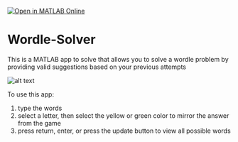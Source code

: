[![Open in MATLAB Online](https://www.mathworks.com/images/responsive/global/open-in-matlab-online.svg)](https://matlab.mathworks.com/open/github/v1?repo=cwey/Word-Game-Solver)

# Wordle-Solver
This is a MATLAB app to solve that allows you to solve a wordle problem by providing valid suggestions based on your previous attempts

![alt text](https://github.com/cwey/Wordle-Solver/blob/main/WordGameCoverImage.png)

To use this app:
1. type the words
2. select a letter, then select the yellow or green color to mirror the answer from the game
3. press return, enter, or press the update button to view all possible words
